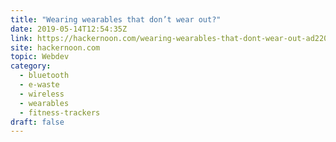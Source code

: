 ```yaml
---
title: "Wearing wearables that don’t wear out?"
date: 2019-05-14T12:54:35Z
link: https://hackernoon.com/wearing-wearables-that-dont-wear-out-ad2200a7f547?source=rss----3a8144eabfe3---4&utm_medium=RSS&utm_source=hune
site: hackernoon.com
topic: Webdev
category:
  - bluetooth
  - e-waste
  - wireless
  - wearables
  - fitness-trackers
draft: false
---
```

